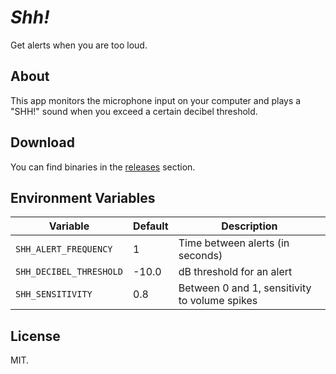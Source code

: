 *Shh!*
======

Get alerts when you are too loud.


About
-----

This app monitors the microphone input on your computer and plays a "SHH!" sound when you exceed a certain decibel threshold.


Download
--------

You can find binaries in the [releases](https://github.com/jchook/shh/releases) section.


Environment Variables
---------------------

| Variable | Default | Description |
|----------|---------|-------------|
| `SHH_ALERT_FREQUENCY` | 1 | Time between alerts (in seconds) |
| `SHH_DECIBEL_THRESHOLD` | -10.0 | dB threshold for an alert |
| `SHH_SENSITIVITY` | 0.8 | Between 0 and 1, sensitivity to volume spikes |


License
-------

MIT.
